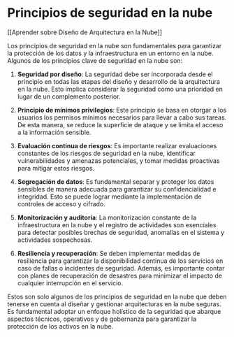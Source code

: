 # Principios de seguridad en la nube

[[Aprender sobre Diseño de Arquitectura en la Nube]]

Los principios de seguridad en la nube son fundamentales para garantizar la protección de los datos y la infraestructura en un entorno en la nube. Algunos de los principios clave de seguridad en la nube son:

1. **Seguridad por diseño**: La seguridad debe ser incorporada desde el principio en todas las etapas del diseño y desarrollo de la arquitectura en la nube. Esto implica considerar la seguridad como una prioridad en lugar de un complemento posterior.

2. **Principio de mínimos privilegios**: Este principio se basa en otorgar a los usuarios los permisos mínimos necesarios para llevar a cabo sus tareas. De esta manera, se reduce la superficie de ataque y se limita el acceso a la información sensible.

3. **Evaluación continua de riesgos**: Es importante realizar evaluaciones constantes de los riesgos de seguridad en la nube, identificar vulnerabilidades y amenazas potenciales, y tomar medidas proactivas para mitigar estos riesgos.

4. **Segregación de datos**: Es fundamental separar y proteger los datos sensibles de manera adecuada para garantizar su confidencialidad e integridad. Esto se puede lograr mediante la implementación de controles de acceso y cifrado.

5. **Monitorización y auditoría**: La monitorización constante de la infraestructura en la nube y el registro de actividades son esenciales para detectar posibles brechas de seguridad, anomalías en el sistema y actividades sospechosas.

6. **Resiliencia y recuperación**: Se deben implementar medidas de resiliencia para garantizar la disponibilidad continua de los servicios en caso de fallas o incidentes de seguridad. Además, es importante contar con planes de recuperación de desastres para minimizar el impacto de cualquier interrupción en el servicio.

Estos son solo algunos de los principios de seguridad en la nube que deben tenerse en cuenta al diseñar y gestionar arquitecturas en la nube seguras. Es fundamental adoptar un enfoque holístico de la seguridad que abarque aspectos técnicos, operativos y de gobernanza para garantizar la protección de los activos en la nube.
